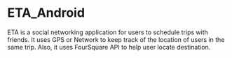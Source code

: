 ETA_Android
==============
ETA is a social networking application for users to schedule trips with friends. It uses GPS or Network to keep track of the location of users in the same trip. Also, it uses FourSquare API to help user locate destination.
